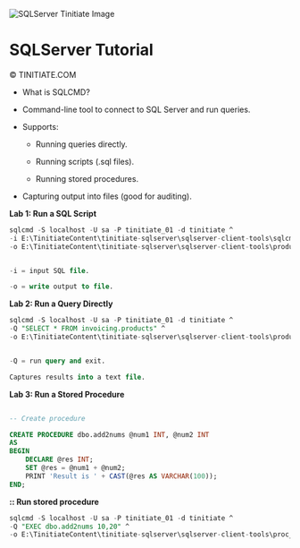 ![SQLServer Tinitiate Image](sqlserver.png)

# SQLServer Tutorial

&copy; TINITIATE.COM

* What is SQLCMD?

* Command-line tool to connect to SQL Server and run queries.

* Supports:

  * Running queries directly.
  
  * Running scripts (.sql files).
  
  * Running stored procedures.

* Capturing output into files (good for auditing).

**Lab 1: Run a SQL Script**
```sql
sqlcmd -S localhost -U sa -P tinitiate_01 -d tinitiate ^
-i E:\TinitiateContent\tinitiate-sqlserver\sqlserver-client-tools\sqlcmd_source.sql ^
-o E:\TinitiateContent\tinitiate-sqlserver\sqlserver-client-tools\productsmar30_src_file.txt


-i = input SQL file.

-o = write output to file.
```

**Lab 2: Run a Query Directly**
```sql
sqlcmd -S localhost -U sa -P tinitiate_01 -d tinitiate ^
-Q "SELECT * FROM invoicing.products" ^
-o E:\TinitiateContent\tinitiate-sqlserver\sqlserver-client-tools\productsmar30.txt


-Q = run query and exit.

Captures results into a text file.
```

**Lab 3: Run a Stored Procedure**

```sql

-- Create procedure

CREATE PROCEDURE dbo.add2nums @num1 INT, @num2 INT
AS
BEGIN
    DECLARE @res INT;
    SET @res = @num1 + @num2;
    PRINT 'Result is ' + CAST(@res AS VARCHAR(100));
END;
```
**:: Run stored procedure**
```sql
sqlcmd -S localhost -U sa -P tinitiate_01 -d tinitiate ^
-Q "EXEC dbo.add2nums 10,20" ^
-o E:\TinitiateContent\tinitiate-sqlserver\sqlserver-client-tools\proc_res.txt
```

